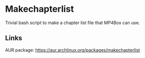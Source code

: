 # Makechapterlist
Trivial bash script to make a chapter list file that MP4Box can use.

## Links
AUR package: https://aur.archlinux.org/packages/makechapterlist
